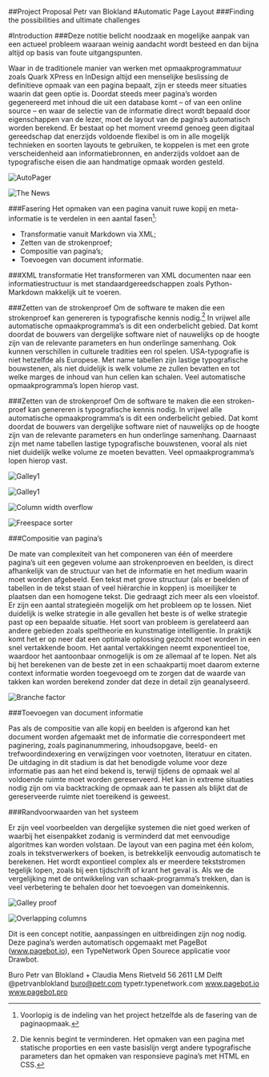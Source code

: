 
##Project Proposal
Petr van Blokland
#Automatic Page Layout
###Finding the possibilities and ultimate challenges

#Introduction
###Deze notitie belicht noodzaak en mogelijke aanpak van een actueel probleem waaraan weinig aandacht wordt besteed en dan bijna altijd op basis van foute uitgangspunten.

Waar in de traditionele manier van werken met opmaakprogrammatuur zoals Quark XPress en InDesign altijd een menselijke beslissing de definitieve opmaak van een pagina bepaalt, zijn er steeds meer situaties waarin dat geen optie is. Doordat steeds meer pagina’s worden gegenereerd met inhoud die uit een database komt – of van een online source – en waar de selectie van de informatie direct wordt bepaald door eigenschappen van de lezer, moet de layout van de pagina’s automatisch worden berekend. 
Er bestaat op het moment vreemd genoeg geen digitaal gereedschap dat enerzijds voldoende flexibel is om in alle mogelijk technieken en soorten layouts te gebruiken, te koppelen is met een grote verscheidenheid aan informatiebronnen, en anderzijds voldoet aan de typografische eisen die aan handmatige opmaak worden gesteld.

![AutoPager](images/im1.png "Met een XML beschrijving van de tekst wordt een transformatie uitgevoerd waarmee een strokenproef wordt aangemaakt. Daarbij wordt rekening gehouden met de typografische eigenschappen van de Markdown of XML tags, zoals lettertype, corps, gewichten, cursief, variations assen, spatiëring, regelbreedte, regeltransport, uitlijnen, inspringen, tabulatie, kleur, en afbreken in de gewenste taal.")

![The News](images/im2.png "Doel van het project is om automatisch pagina’s op te opmaken met een complexiteit die in anders alleen in boeken, kranten en tijdschriften te vinden is, tegelijk met een minimum aan toegevoegde meta-informatie.")

###Fasering
Het opmaken van een pagina vanuit ruwe kopij en meta-informatie is te verdelen in een aantal fasen[^phases]:

* Transformatie vanuit Markdown via XML;
* Zetten van de strokenproef;
* Compositie van pagina’s;
* Toevoegen van document informatie.

[^phases]: Voorlopig is de indeling van het project hetzelfde als de fasering van de paginaopmaak.

###XML transformatie
Het transformeren van XML documenten naar een informatiestructuur is met standaardgereedschappen zoals Python-Markdown makkelijk uit te voeren.

###Zetten van de strokenproef
Om de software te maken die een strokenproef kan genereren is typografische kennis nodig.[^typografische kennis] In vrijwel alle automatische opmaakprogramma’s is dit een onderbelicht gebied. Dat komt doordat de bouwers van dergelijke software niet of nauwelijks op de hoogte zijn van de relevante parameters en hun onderlinge samenhang. Ook kunnen verschillen in culturele tradities een rol spelen. USA-typografie is niet hetzelfde als Europese.
Met name tabellen zijn lastige typografische bouwstenen, als niet duidelijk is welk volume ze zullen bevatten en tot welke marges de inhoud van hun cellen kan schalen. Veel automatische opmaakprogramma’s lopen hierop vast.

[^typografische kennis]: Die kennis begint te verminderen. Het opmaken van een pagina met statische proporties en een vaste basislijn vergt andere typografische parameters dan het opmaken van responsieve pagina’s met HTML en CSS.

###Zetten van de strokenproef
Om de software te maken die een stroken- proef kan genereren is typografische kennis nodig. In vrijwel alle automatische opmaakprogramma’s is dit een onderbelicht gebied. Dat komt doordat de bouwers van dergelijke software niet of nauwelijks op de hoogte zijn van de relevante parameters en hun onderlinge samenhang.
Daarnaast zijn met name tabellen lastige typografische bouwstenen, vooral als niet niet duidelijk welke volume ze moeten bevatten. Veel opmaakprogramma’s lopen hierop vast.

![Galley1](images/im3.png "")

![Galley1](images/im4.png "Om het probleem van eindeloze terugkoppeling tussen tekst en opmaak te voorkomen wordt gebruik gemaakt van Galley’s, een digitale representant van de oude “strokenproef”. Door de breedte en daarmee de lengte van een tekst vast
te leggen voordat deze wordt opgemaakt in een layout, kan veel nauwkeuriger van te voren worden worden bepaald welke elementen geplaatst kunnen worden. Elementen met een andere breedte kunnen gewoon in de strokenproef meelopen. Koppen kunnen in meerdere breedten worden gezet of via een v-font op maat worden gemaakt.")

![Column width overflow](images/im5.png "Bij de compositie van pagina’s is het belangrijk
te kunnen sorteren op de meeste relevante “vrije ruimte”. Afhankelijk van de te plaatsen regelbreedte kan eenzelfde set van opvolgende vrije ruimtes toch een andere selectie opleveren.")

![Freespace sorter](images/im6.png)

###Compositie van pagina’s

De mate van complexiteit van het componeren van één of meerdere pagina’s uit een gegeven volume aan strokenproeven en beelden, is direct afhankelijk van de structuur van het de informatie en het medium waarin moet worden afgebeeld.
Een tekst met grove structuur (als er beelden of tabellen in de tekst staan of veel hiërarchie in koppen) is moeilijker te plaatsen dan een homogene tekst. Die gedraagt zich meer als een vloeistof.
Er zijn een aantal strategieën mogelijk om het probleem op te lossen. Niet duidelijk is welke strategie in alle gevallen het beste is of welke strategie past op een bepaalde situatie.
Het soort van probleem is gerelateerd aan andere gebieden zoals speltheorie en kunstmatige intelligentie. In praktijk komt het er op neer dat een optimale oplossing gezocht moet worden in een snel vertakkende boom. Het aantal vertakkingen neemt exponentieel toe, waardoor het aantoonbaar onmogelijk is om ze allemaal af te lopen. Net als bij het berekenen van de beste zet in een schaakpartij moet daarom externe context informatie worden toegevoegd om te zorgen dat de waarde van takken kan worden berekend zonder dat deze in detail zijn geanalyseerd.

![Branche factor](images/im9.png "De “branche-factor”, de hoek die de takken van een beslisboom maken, is maatgevend voor de complexiteit van een probleem en de grootte van de oplossingsruimte. Naar mate er per vertakking – meer opties – zijn, is de hoek groter. De toegevoegde domeinkennis maakt het mogelijk om takken te verwijderen")

###Toevoegen van document informatie

Pas als de compositie van alle kopij en beelden is afgerond kan het document worden afgemaakt met de informatie die correspondeert met paginering, zoals paginanummering, inhoudsopgave, beeld- en trefwoordindexering en verwijzingen voor voetnoten, literatuur en citaten. De uitdaging in dit stadium is dat het benodigde volume voor deze informatie pas aan het eind bekend is, terwijl tijdens de opmaak wel al voldoende ruimte moet worden gereserveerd.
Het kan in extreme situaties nodig zijn om via backtracking de opmaak aan te passen als blijkt dat de gereserveerde ruimte niet toereikend is geweest.

###Randvoorwaarden van het systeem

Er zijn veel voorbeelden van dergelijke systemen die niet goed werken of waarbij het eisenpakket zodanig is verminderd dat met eenvoudige algoritmes kan worden volstaan. De layout van een pagina met één kolom, zoals in tekstverwerkers of boeken, is betrekkelijk eenvoudig automatisch te berekenen. Het wordt expontieel complex als er meerdere tekststromen tegelijk lopen, zoals bij een tijdschrift of krant het geval is. Als we de vergelijking met de ontwikkeling van schaak-programma’s trekken, dan is veel verbetering te behalen door het toevoegen van domeinkennis.

![Galley proof](images/im7.png "De pagina wordt verdeeld in gebieden die een vaste of variabele functie kunnen hebben. De vaste elementen worden eerst ingedeeld. Vervolgens worden de strokenproeven van verschillende informatiestromenen gewaardeerd en gesorteerd. De weegfactoren daarvoor zijn zowel van inhoudelijke als typografische aard. De oplossing voor het probleem uit zich in een recursieve benadering waarbij de onderdelen van een pagina als mini-pagina’s worden behandeld.")

![Overlapping columns](images/im8.png "Bij het plaatsen van elementen met een verschillende breedte worden andere kolommen gevuld zonder dat al duidelijk is of in de volgende kolom een splitsing in tekst wel mogelijk is. Dit maakt he nodig dat het systeem kan “backtracken” zodat het mogelijk is om terug te komen op eerdere slissingen in de opmaak van de pagina.")

Dit is een concept notitie, aanpassingen en uitbreidingen zijn nog nodig. Deze pagina’s werden automatisch opgemaakt met PageBot (www.pagebot.io), een TypeNetwork Open Sourece applicatie voor Drawbot.

Buro Petr van Blokland + Claudia Mens
Rietveld 56
2611 LM Delft
@petrvanblokland
buro@petr.com 
typetr.typenetwork.com
www.pagebot.io
www.pagebot.pro
